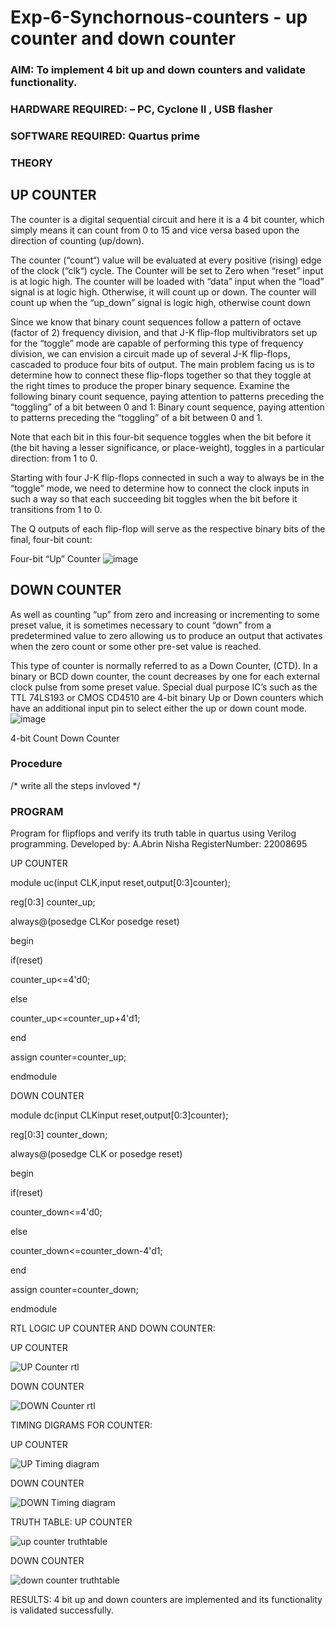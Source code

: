 # Exp-6-Synchornous-counters - up counter and down counter 
### AIM: To implement 4 bit up and down counters and validate  functionality.
### HARDWARE REQUIRED:  – PC, Cyclone II , USB flasher
### SOFTWARE REQUIRED:   Quartus prime
### THEORY 

## UP COUNTER 
The counter is a digital sequential circuit and here it is a 4 bit counter, which simply means it can count from 0 to 15 and vice versa based upon the direction of counting (up/down). 

The counter (“count“) value will be evaluated at every positive (rising) edge of the clock (“clk“) cycle.
The Counter will be set to Zero when “reset” input is at logic high.
The counter will be loaded with “data” input when the “load” signal is at logic high. Otherwise, it will count up or down.
The counter will count up when the “up_down” signal is logic high, otherwise count down

Since we know that binary count sequences follow a pattern of octave (factor of 2) frequency division, and that J-K flip-flop multivibrators set up for the “toggle” mode are capable of performing this type of frequency division, we can envision a circuit made up of several J-K flip-flops, cascaded to produce four bits of output.
The main problem facing us is to determine how to connect these flip-flops together so that they toggle at the right times to produce the proper binary sequence.
Examine the following binary count sequence, paying attention to patterns preceding the “toggling” of a bit between 0 and 1:
Binary count sequence, paying attention to patterns preceding the “toggling” of a bit between 0 and 1.

Note that each bit in this four-bit sequence toggles when the bit before it (the bit having a lesser significance, or place-weight), toggles in a particular direction: from 1 to 0.



 
 

Starting with four J-K flip-flops connected in such a way to always be in the “toggle” mode, we need to determine how to connect the clock inputs in such a way so that each succeeding bit toggles when the bit before it transitions from 1 to 0.

The Q outputs of each flip-flop will serve as the respective binary bits of the final, four-bit count:

 
 

Four-bit “Up” Counter
![image](https://user-images.githubusercontent.com/36288975/169644758-b2f4339d-9532-40c5-af40-8f4f8c942e2c.png)



## DOWN COUNTER 

As well as counting “up” from zero and increasing or incrementing to some preset value, it is sometimes necessary to count “down” from a predetermined value to zero allowing us to produce an output that activates when the zero count or some other pre-set value is reached.

This type of counter is normally referred to as a Down Counter, (CTD). In a binary or BCD down counter, the count decreases by one for each external clock pulse from some preset value. Special dual purpose IC’s such as the TTL 74LS193 or CMOS CD4510 are 4-bit binary Up or Down counters which have an additional input pin to select either the up or down count mode.
![image](https://user-images.githubusercontent.com/36288975/169644844-1a14e123-7228-4ed8-81a9-eb937dff4ac8.png)


4-bit Count Down Counter
### Procedure
/* write all the steps invloved */



### PROGRAM 
Program for flipflops  and verify its truth table in quartus using Verilog programming.
Developed by: A.Abrin Nisha
RegisterNumber:  22008695

UP COUNTER

module uc(input CLK,input reset,output[0:3]counter);

reg[0:3] counter_up;

always@(posedge CLKor posedge reset)

begin

if(reset)

counter_up<=4'd0;

else

counter_up<=counter_up+4'd1;

end

assign counter=counter_up;

endmodule


DOWN COUNTER

module dc(input CLKinput reset,output[0:3]counter);

reg[0:3] counter_down;

always@(posedge  CLK or posedge reset)

begin

if(reset)

counter_down<=4'd0;

else

counter_down<=counter_down-4'd1;

end

assign counter=counter_down;

endmodule

RTL LOGIC UP COUNTER AND DOWN COUNTER:

UP COUNTER

![UP Counter rtl](https://user-images.githubusercontent.com/118348589/213911857-34e92c84-5988-4ab7-98fc-8aa11cf91366.png)


DOWN COUNTER

![DOWN Counter  rtl](https://user-images.githubusercontent.com/118348589/213911868-c473c85b-5fc6-4b6a-9eec-e24a6efa982e.png)


TIMING DIGRAMS FOR COUNTER:

UP COUNTER

![UP Timing diagram](https://user-images.githubusercontent.com/118348589/213911882-cfa1f16f-c4cb-4f38-8497-14944e3b9881.png)


DOWN COUNTER

![DOWN Timing diagram](https://user-images.githubusercontent.com/118348589/213911890-7b6d8f65-fb82-4bde-a439-165b22188301.png)


TRUTH TABLE:
UP COUNTER

![up counter truthtable](https://user-images.githubusercontent.com/118348589/213911901-9d4336d5-68ae-4386-9a6e-7ad4b9a846f7.png)


DOWN COUNTER

![down counter  truthtable](https://user-images.githubusercontent.com/118348589/213911912-14dd0187-134e-41e3-83ae-fdc7912c9fc2.png)


RESULTS:
4 bit up and down counters are implemented and its functionality is validated successfully.
